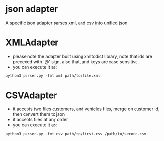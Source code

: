 # json adapter

A specific json adapter parses xml, and csv into unified json

# XMLAdapter

- please note the adapter built using xmltodict library, note that ids are preceded with '@' sign, also that, and keys are case sensitive.
- you can execute it as:
```console
python3 parser.py -fmt xml path/to/file.xml
```


# CSVAdapter

- it accepts two files customers, and vehicles files, merge on customer id, then convert them to json
- it accepts files at any order
- you can execute it as:
```console
python3 parser.py -fmt csv path/to/first.csv /path/to/second.csv
```
